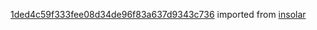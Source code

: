 [1ded4c59f333fee08d34de96f83a637d9343c736](https://github.com/insolar/insolar/commit/1ded4c59f333fee08d34de96f83a637d9343c736) imported from [insolar](https://github.com/insolar/insolar)
